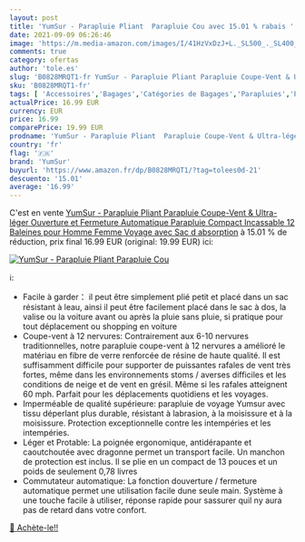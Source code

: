 ```yaml
---
layout: post
title: 'YumSur - Parapluie Pliant  Parapluie Cou avec 15.01 % rabais '
date: 2021-09-09 06:26:46
image: 'https://m.media-amazon.com/images/I/41HzVxDzJ+L._SL500_._SL400_.jpg'
comments: true
category: ofertas
author: 'tole.es'
slug: 'B0828MRQT1-fr YumSur - Parapluie Pliant Parapluie Coupe-Vent & Ultra-...'
sku: 'B0828MRQT1-fr'
tags: [ 'Accessoires','Bagages','Catégories de Bagages','Parapluies','Parapluies pliants','yumsur', ]
actualPrice: 16.99 EUR
currency: EUR
price: 16.99
comparePrice: 19.99 EUR
prodname: 'YumSur - Parapluie Pliant  Parapluie Coupe-Vent & Ultra-léger  Ouverture et Fermeture Automatique  Parapluie Compact Incassable 12 Baleines pour Homme Femme Voyage avec Sac d absorption'
country: 'fr'
flag: '🇫🇷'
brand: 'YumSur'
buyurl: 'https://www.amazon.fr/dp/B0828MRQT1/?tag=tolees0d-21'
descuento: '15.01'
average: '16.99'
---
```


C'est en vente [YumSur - Parapluie Pliant  Parapluie Coupe-Vent & Ultra-léger  Ouverture et Fermeture Automatique  Parapluie Compact Incassable 12 Baleines pour Homme Femme Voyage avec Sac d absorption](https://www.amazon.fr/dp/B0828MRQT1/?tag=tolees0d-21)  à  15.01 % de réduction, prix final  16.99 EUR (original: 19.99 EUR) ici:

[![YumSur - Parapluie Pliant  Parapluie Cou](https://m.media-amazon.com/images/I/41HzVxDzJ+L._SL500_._SL400_.jpg)](https://www.amazon.fr/dp/B0828MRQT1/?tag=tolees0d-21)

ℹ️:

- Facile à garder： il peut être simplement plié petit et placé dans un sac résistant à leau, ainsi il peut être facilement placé dans le sac à dos, la valise ou la voiture avant ou après la pluie sans pluie, si pratique pour tout déplacement ou shopping en voiture
- Coupe-vent à 12 nervures: Contrairement aux 6-10 nervures traditionnelles, notre parapluie coupe-vent à 12 nervures a amélioré le matériau en fibre de verre renforcée de résine de haute qualité. Il est suffisamment difficile pour supporter de puissantes rafales de vent très fortes, même dans les environnements stoms / averses difficiles et les conditions de neige et de vent en grésil. Même si les rafales atteignent 60 mph. Parfait pour les déplacements quotidiens et les voyages.
- Imperméable de qualité supérieure: parapluie de voyage Yumsur avec tissu déperlant plus durable, résistant à labrasion, à la moisissure et à la moisissure. Protection exceptionnelle contre les intempéries et les intempéries.
- Léger et Protable: La poignée ergonomique, antidérapante et caoutchoutée avec dragonne permet un transport facile. Un manchon de protection est inclus. Il se plie en un compact de 13 pouces et un poids de seulement 0,78 livres
- Commutateur automatique: La fonction douverture / fermeture automatique permet une utilisation facile dune seule main. Système à une touche facile à utiliser, réponse rapide pour sassurer quil ny aura pas de retard dans votre confort.

[🛒 Achète-le!!](https://www.amazon.fr/dp/B0828MRQT1/?tag=tolees0d-21)
